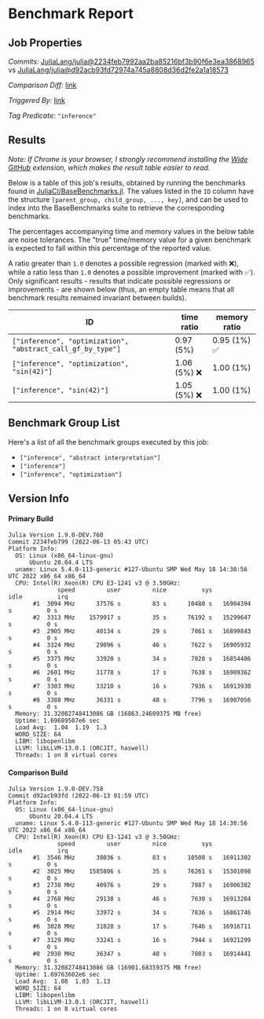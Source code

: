 # Benchmark Report

## Job Properties

*Commits:* [JuliaLang/julia@2234feb7992aa2ba85216bf3b90f6e3ea3868965](https://github.com/JuliaLang/julia/commit/2234feb7992aa2ba85216bf3b90f6e3ea3868965) vs [JuliaLang/julia@d92acb93fd72974a745a8808d36d2fe2a1a18573](https://github.com/JuliaLang/julia/commit/d92acb93fd72974a745a8808d36d2fe2a1a18573)

*Comparison Diff:* [link](https://github.com/JuliaLang/julia/compare/d92acb93fd72974a745a8808d36d2fe2a1a18573..2234feb7992aa2ba85216bf3b90f6e3ea3868965)

*Triggered By:* [link](https://github.com/JuliaLang/julia/pull/45659)

*Tag Predicate:* `"inference"`

## Results

*Note: If Chrome is your browser, I strongly recommend installing the [Wide GitHub](https://chrome.google.com/webstore/detail/wide-github/kaalofacklcidaampbokdplbklpeldpj?hl=en)
extension, which makes the result table easier to read.*

Below is a table of this job's results, obtained by running the benchmarks found in
[JuliaCI/BaseBenchmarks.jl](https://github.com/JuliaCI/BaseBenchmarks.jl). The values
listed in the `ID` column have the structure `[parent_group, child_group, ..., key]`,
and can be used to index into the BaseBenchmarks suite to retrieve the corresponding
benchmarks.

The percentages accompanying time and memory values in the below table are noise tolerances. The "true"
time/memory value for a given benchmark is expected to fall within this percentage of the reported value.

A ratio greater than `1.0` denotes a possible regression (marked with :x:), while a ratio less
than `1.0` denotes a possible improvement (marked with :white_check_mark:). Only significant results - results
that indicate possible regressions or improvements - are shown below (thus, an empty table means that all
benchmark results remained invariant between builds).

| ID | time ratio | memory ratio |
|----|------------|--------------|
| `["inference", "optimization", "abstract_call_gf_by_type"]` | 0.97 (5%)  | 0.95 (1%) :white_check_mark: |
| `["inference", "optimization", "sin(42)"]` | 1.06 (5%) :x: | 1.00 (1%)  |
| `["inference", "sin(42)"]` | 1.05 (5%) :x: | 1.00 (1%)  |

## Benchmark Group List

Here's a list of all the benchmark groups executed by this job:

- `["inference", "abstract interpretation"]`
- `["inference"]`
- `["inference", "optimization"]`

## Version Info

#### Primary Build

```
Julia Version 1.9.0-DEV.760
Commit 2234feb799 (2022-06-13 05:43 UTC)
Platform Info:
  OS: Linux (x86_64-linux-gnu)
      Ubuntu 20.04.4 LTS
  uname: Linux 5.4.0-113-generic #127-Ubuntu SMP Wed May 18 14:30:56 UTC 2022 x86_64 x86_64
  CPU: Intel(R) Xeon(R) CPU E3-1241 v3 @ 3.50GHz: 
              speed         user         nice          sys         idle          irq
       #1  3094 MHz      37576 s         83 s      10480 s   16904394 s          0 s
       #2  3313 MHz    1579917 s         35 s      76192 s   15299647 s          0 s
       #3  2905 MHz      40134 s         29 s       7861 s   16899843 s          0 s
       #4  3324 MHz      29096 s         46 s       7622 s   16905932 s          0 s
       #5  3375 MHz      33920 s         34 s       7828 s   16854406 s          0 s
       #6  2601 MHz      31778 s         17 s       7638 s   16909362 s          0 s
       #7  3303 MHz      33210 s         16 s       7936 s   16913930 s          0 s
       #8  3388 MHz      36331 s         48 s       7796 s   16907056 s          0 s
  Memory: 31.32082748413086 GB (16863.24609375 MB free)
  Uptime: 1.69689507e6 sec
  Load Avg:  1.04  1.19  1.3
  WORD_SIZE: 64
  LIBM: libopenlibm
  LLVM: libLLVM-13.0.1 (ORCJIT, haswell)
  Threads: 1 on 8 virtual cores

```

#### Comparison Build

```
Julia Version 1.9.0-DEV.758
Commit d92acb93fd (2022-06-13 01:59 UTC)
Platform Info:
  OS: Linux (x86_64-linux-gnu)
      Ubuntu 20.04.4 LTS
  uname: Linux 5.4.0-113-generic #127-Ubuntu SMP Wed May 18 14:30:56 UTC 2022 x86_64 x86_64
  CPU: Intel(R) Xeon(R) CPU E3-1241 v3 @ 3.50GHz: 
              speed         user         nice          sys         idle          irq
       #1  3546 MHz      38036 s         83 s      10508 s   16911302 s          0 s
       #2  3025 MHz    1585806 s         35 s      76261 s   15301098 s          0 s
       #3  2738 MHz      40976 s         29 s       7887 s   16906382 s          0 s
       #4  2768 MHz      29138 s         46 s       7630 s   16913284 s          0 s
       #5  2914 MHz      33972 s         34 s       7836 s   16861746 s          0 s
       #6  3028 MHz      31828 s         17 s       7646 s   16916711 s          0 s
       #7  3129 MHz      33241 s         16 s       7944 s   16921299 s          0 s
       #8  2930 MHz      36347 s         48 s       7803 s   16914441 s          0 s
  Memory: 31.32082748413086 GB (16901.68359375 MB free)
  Uptime: 1.69763602e6 sec
  Load Avg:  1.08  1.03  1.13
  WORD_SIZE: 64
  LIBM: libopenlibm
  LLVM: libLLVM-13.0.1 (ORCJIT, haswell)
  Threads: 1 on 8 virtual cores

```

